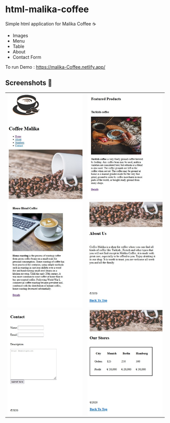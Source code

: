 # html-malika-coffee
Simple html application for Malika Coffee ☕

- Images
- Menu
- Table
- About
- Contact Form

To run Demo : https://malika-Coffee.netlify.app/

## Screenshots 🎉

<table >
 <tr>
  <td><img src='screenshots/img1.jpg'  /></td>
  <td><img src='screenshots/img2.jpg'  /></td>
 
 </tr>
 <tr>
  <td><img src='screenshots/img3.jpg'  /></td>
  <td><img src='screenshots/img5.jpg'  /></td>
 </tr>
 <tr>
  <td><img src='screenshots/img6.jpg'  /></td>
  <td><img src='screenshots/img7.jpg'  /></td>
 </tr>
</table>